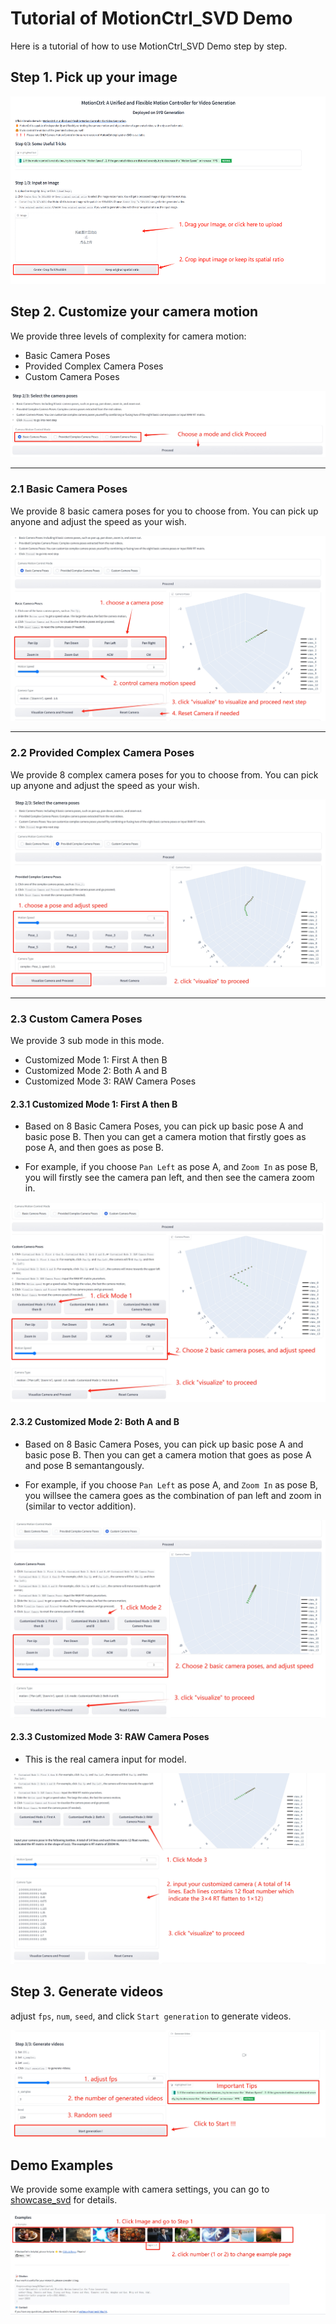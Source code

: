 # Tutorial of MotionCtrl_SVD Demo

Here is a tutorial of how to use MotionCtrl_SVD Demo step by step.


## Step 1. Pick up your image 

<!-- ![img_0](../assets/tutorial_images/img_0.png) -->

<div >
<img src="../assets/tutorial_images/img_0.png", height="300">
</div>

## Step 2. Customize your camera motion
We provide three levels of complexity for camera motion: 
- Basic Camera Poses
- Provided Complex Camera Poses
- Custom Camera Poses

<div >
<img src="../assets/tutorial_images/img_1.png", >
</div>

---

### 2.1 Basic Camera Poses
We provide 8 basic camera poses for you to choose from. You can pick up anyone and adjust the speed as your wish.

<div >
<img src="../assets/tutorial_images/img_2.png", >
</div>

---

### 2.2 Provided Complex Camera Poses
We provide 8 complex camera poses for you to choose from. You can pick up anyone and adjust the speed as your wish.


<div >
<img src="../assets/tutorial_images/img_3.png", >
</div>

---

### 2.3 Custom Camera Poses
We provide 3 sub mode in this mode.
- Customized Mode 1: First A then B
- Customized Mode 2: Both A and B
- Customized Mode 3: RAW Camera Poses

#### 2.3.1 Customized Mode 1: First A then B
- Based on 8 Basic Camera Poses, you can pick up basic pose A and basic pose  B. Then you can get a camera motion that firstly goes as pose A, and then goes as pose B. 

- For example, if you choose `Pan Left` as pose A, and `Zoom In` as pose B, you will firstly see the camera pan left, and then see the camera zoom in.
<div >
<img src="../assets/tutorial_images/img_4.png", >
</div>

#### 2.3.2 Customized Mode 2: Both A and B
- Based on 8 Basic Camera Poses, you can pick up basic pose A and basic pose  B. Then you can get a camera motion that goes as pose A and pose B semantangously.

- For example, if you choose `Pan Left` as pose A, and `Zoom In` as pose B, you willsee the camera goes as the combination of pan left and zoom in (similar to vector addition). 

<div >
<img src="../assets/tutorial_images/img_5.png", >
</div>


#### 2.3.3 Customized Mode 3: RAW Camera Poses
- This is the real camera input for model. 

<div >
<img src="../assets/tutorial_images/img_6.png", >
</div>


## Step 3. Generate videos
adjust `fps`, `num`, `seed`, and click `Start generation` to generate videos.

<div >
<img src="../assets/tutorial_images/img_7.png", >
</div>


## Demo Examples

We provide some example with camera settings, you can go to [showcase_svd](./showcase_svd.md) for details.


<div >
<img src="../assets/tutorial_images/img_8.png", >
</div>
